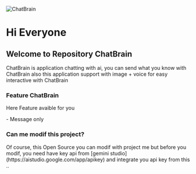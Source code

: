 ![ChatBrain](https://github.com/user-attachments/assets/0279a98c-6214-4378-a941-19c56d06338d)
<h1> Hi Everyone </h1>
<h2> Welcome to Repository ChatBrain </h2>
ChatBrain is application chatting with ai, you can send what you know with ChatBrain also this application support with image + voice for easy interactive with ChatBrain

<h3> Feature ChatBrain </h3>
Here Feature avaible for you <p>
- Message only

<h3> Can me modif this project? </h3>
Of course, this Open Source you can modif with project me but before you modif, you need have key api from [gemini studio](https://aistudio.google.com/app/apikey) and integrate you api key from this ..
